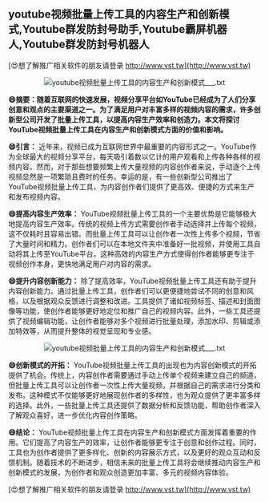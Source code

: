 ## **youtube视频批量上传工具的内容生产和创新模式,Youtube群发防封号助手,Youtube霸屏机器人,Youtube群发防封号机器人**

[😍想了解推广相关软件的朋友请登录 http://www.vst.tw](http://www.vst.tw)

 <center><img src="https://vst.tw/MP4/tuiguang/png/2.png" alt="youtube视频批量上传工具的内容生产和创新模式___.txt"></center>

**😄摘要：随着互联网的快速发展，视频分享平台如YouTube已经成为了人们分享创意和观点的主要渠道之一。为了满足用户对丰富多样的视频内容的需求，许多创新型公司开发了批量上传工具，以提高内容生产效率和创造力。本文将探讨YouTube视频批量上传工具在内容生产和创新模式方面的价值和影响。**

**😄引言：**
近年来，视频已成为互联网世界中最重要的内容形式之一。YouTube作为全球最大的视频分享平台，每天吸引着数以亿计的用户观看和上传各种各样的视频内容。然而，对于那些想要频繁上传大量视频的内容创作者来说，手动逐个上传视频显然是一项繁琐且费时的任务。幸运的是，有一些创新型公司推出了YouTube视频批量上传工具，为内容创作者们提供了更高效、便捷的方式来生产和发布视频内容。

**😄提高内容生产效率：**
YouTube视频批量上传工具的一个主要优势是它能够极大地提高内容生产效率。传统的视频上传方式需要创作者手动选择并上传每个视频，这不仅耗时且容易出错。而批量上传工具可以让创作者一次性上传多个视频，节省了大量时间和精力。创作者们可以在本地文件夹中准备好一批视频，并使用工具自动将其上传至YouTube平台。这种高效的内容生产方式使得创作者能够更专注于视频创作本身，更快地满足用户对内容的需求。

**😄提升内容创新能力：**
除了提高效率，YouTube视频批量上传工具还有助于提升内容创新能力。通过批量上传工具，创作者们可以更便捷地尝试不同的创意和风格，以及根据观众反馈进行调整和改进。工具提供了诸如视频标签、描述和封面图像等功能，使创作者能够更好地定位和推广自己的视频内容。此外，一些工具还提供了视频编辑功能，让创作者能够对多个视频进行批量处理，添加水印、剪辑或添加特效等，从而提升整体的视觉呈现和专业感。

 <center><img src="https://vst.tw/MP4/tuiguang/png/7.png" alt="youtube视频批量上传工具的内容生产和创新模式___.txt"></center>

**😄创新模式的开拓：**
YouTube视频批量上传工具的出现也为内容创新模式的开拓提供了机会。传统上，内容创作者需要通过手动上传单个视频来建立自己的频道，但批量上传工具可以让创作者一次性上传大量视频，并根据自己的需求进行分类和发布。这种模式不仅能够更好地展现创作者的多样性，也为观众提供了更丰富多样的选择。此外，一些批量上传工具还提供了数据分析和反馈功能，帮助创作者深入了解观众喜好，进一步优化内容创作策略。

**😄结论：**
YouTube视频批量上传工具在内容生产和创新模式方面发挥着重要的作用。它们提高了内容生产的效率，让创作者能够更专注于创意和创作过程。同时，工具也为创作者提供了更多样化、创新的内容展示方式，以及更好的观众互动和反馈机制。随着技术的不断进步，相信未来的批量上传工具将会继续推动内容生产和创新模式的发展，为创作者和观众创造更加丰富、多元的视频内容体验。

[😍想了解推广相关软件的朋友请登录 http://www.vst.tw](http://www.vst.tw)



